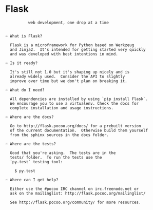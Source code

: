 Flask
=====

              web development, one drop at a time


    ~ What is Flask?

      Flask is a microframework for Python based on Werkzeug
      and Jinja2.  It's intended for getting started very quickly
      and was developed with best intentions in mind.

    ~ Is it ready?

      It's still not 1.0 but it's shaping up nicely and is
      already widely used.  Consider the API to slightly
      improve over time but we don't plan on breaking it.

    ~ What do I need?

      All dependencies are installed by using `pip install Flask`.
      We encourage you to use a virtualenv. Check the docs for
      complete installation and usage instructions.

    ~ Where are the docs?

      Go to http://flask.pocoo.org/docs/ for a prebuilt version
      of the current documentation.  Otherwise build them yourself
      from the sphinx sources in the docs folder.

    ~ Where are the tests?

      Good that you're asking.  The tests are in the
      tests/ folder.  To run the tests use the
      `py.test` testing tool:

        $ py.test

    ~ Where can I get help?

      Either use the #pocoo IRC channel on irc.freenode.net or
      ask on the mailinglist: http://flask.pocoo.org/mailinglist/

      See http://flask.pocoo.org/community/ for more resources.


